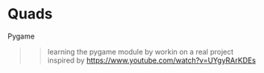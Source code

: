 # Quads
Pygame
>> learning the pygame module by workin on a real project 
>> inspired by https://www.youtube.com/watch?v=UYgyRArKDEs


